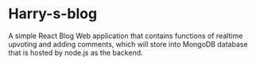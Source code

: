 # Harry-s-blog

A simple React Blog Web application that contains functions of realtime upvoting and adding comments, which will store into MongoDB database that is hosted by node.js as the backend. 
